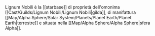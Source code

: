 Lignum Nobili è la [[starbase]] di proprietà dell'omonima [[Cast/Guilds/Lignum Nobili/Lignum Nobili|gilda]], di manifattura [[Map/Alpha Sphere/Solar System/Planets/Planet Earth/Planet Earth|terrestre]] e situata nella [[Map/Alpha Sphere/Alpha Sphere|sfera Alpha]].